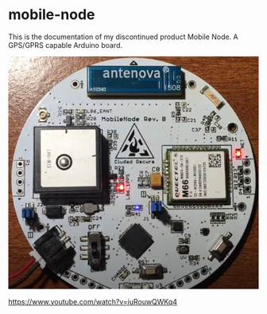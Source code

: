 # mobile-node
This is the documentation of my discontinued product Mobile Node. A GPS/GPRS capable Arduino board.

![Photo](./img/mobilenode.png)

https://www.youtube.com/watch?v=iuRouwQWKq4
